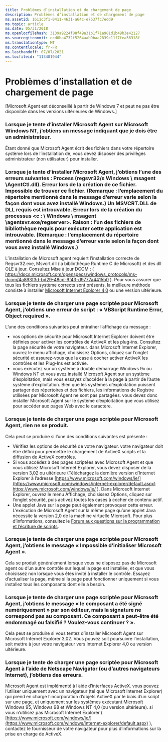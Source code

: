 ```yaml
---
title: Problèmes d’installation et de chargement de page
description: Problèmes d’installation et de chargement de page
ms.assetid: 1611c3f1-0411-4631-a64c-e7637fc7edd9
ms.topic: article
ms.date: 05/31/2018
ms.openlocfilehash: 3139a9224f88f49a31b1f71a981d1b49b3e42127
ms.sourcegitcommit: ecd0ba4732f5264aab9baa2839c11f7fea36318f
ms.translationtype: MT
ms.contentlocale: fr-FR
ms.lasthandoff: 07/07/2021
ms.locfileid: "113481944"
---
```

# <a name="installation-and-page-loading-problems"></a>Problèmes d’installation et de chargement de page

\[Microsoft Agent est déconseillé à partir de Windows 7 et peut ne pas être disponible dans les versions ultérieures de Windows.\]

### <a name="when-i-attempt-to-install-microsoft-agent-on-microsoft-windows-nt-i-get-a-message-indicating-that-i-need-to-be-an-administrator"></a>Lorsque je tente d’installer Microsoft Agent sur Microsoft Windows NT, j’obtiens un message indiquant que je dois être un administrateur.

Étant donné que Microsoft Agent écrit des fichiers dans votre répertoire système lors de l’installation de, vous devez disposer des privilèges administrateur (non utilisateur) pour installer.

### <a name="when-i-attempt-to-install-microsoft-agent-i-get-one-of-the-following-errors-process-regsvr32-s-windowsmsagentagentctldll-error-while-creating-this-file-cannot-find-this-file-note-the-directory-location-cited-in-the-error-message-varies-depending-on-how-you-installed-windows-a-required-dll-msvcrtdll-was-not-found-error-creating-process-cwindowsmsagentagentsvrexe-regserver-reason-one-of-the-library-files-needed-to-run-this-application-cannot-be-found-note-the-directory-location-cited-in-the-error-message-varies-depending-on-how-you-installed-windows"></a>Lorsque je tente d’installer Microsoft Agent, j’obtiens l’une des erreurs suivantes : Process (regsvr32/s Windows \\ msagent \\AgentCtl.dll). Erreur lors de la création de ce fichier. Impossible de trouver ce fichier. (Remarque : l’emplacement du répertoire mentionné dans le message d’erreur varie selon la façon dont vous avez installé Windows.) Un MSVCRT.DLL de DLL requis est introuvable. Erreur lors de la création du processus <c : \\ Windows \\ msagent \\agentsvr.exe/regserver>. Raison : l’un des fichiers de bibliothèque requis pour exécuter cette application est introuvable. (Remarque : l’emplacement du répertoire mentionné dans le message d’erreur varie selon la façon dont vous avez installé Windows.)

L’installation de Microsoft agent requiert l’installation correcte de Regsvr32.exe, Msvcrt.dll (la bibliothèque Runtime C de Microsoft) et des dll OLE à jour. Consultez Mise à jour DCOM : ( <https://docs.microsoft.com/openspecs/windows_protocols/ms-dcom/4a893f3d-bd29-48cd-9f43-d9777a4415b0> ). Pour vous assurer que tous les fichiers système corrects sont présents, la meilleure méthode consiste à installer [Microsoft Internet Explorer 4,0](https://www.microsoft.com/ie/download) ou une version ultérieure.

### <a name="when-i-attempt-to-load-a-page-scripted-for-microsoft-agent-i-get-a-scripting-error-vbscript-runtime-error-object-required"></a>Lorsque je tente de charger une page scriptée pour Microsoft Agent, j’obtiens une erreur de script : « VBScript Runtime Error, Object required ».

L’une des conditions suivantes peut entraîner l’affichage du message :

-   vos options de sécurité pour Microsoft Internet Explorer doivent être définies pour activer les contrôles de ActiveX et les plug-ins. Consultez la page sécurité de votre navigateur. dans Microsoft Internet Explorer, ouvrez le menu affichage, choisissez Options, cliquez sur l’onglet sécurité et assurez-vous que la case à cocher activer ActiveX les contrôles et les Plug-Ins est activée.
-   vous exécutez sur un système à double démarrage Windows 9x ou Windows NT et vous avez installé Microsoft Agent sur un système d’exploitation, mais vous essayez d’accéder à la page à partir de l’autre système d’exploitation. Bien que les systèmes d’exploitation puissent partager des répertoires et des fichiers, les informations de Registre utilisées par Microsoft Agent ne sont pas partagées. vous devez donc installer Microsoft Agent sur le système d’exploitation que vous utilisez pour accéder aux pages Web avec le caractère.

### <a name="when-i-attempt-to-load-a-page-scripted-for-microsoft-agent-nothing-happens"></a>Lorsque je tente de charger une page scriptée pour Microsoft Agent, rien ne se produit.

Cela peut se produire si l’une des conditions suivantes est présente :

-   Vérifiez les options de sécurité de votre navigateur. votre navigateur doit être défini pour permettre le chargement de ActiveX scripts et la diffusion de ActiveX contrôles.
-   Si vous accédez à des pages scriptées avec Microsoft Agent et que vous utilisez Microsoft Internet Explorer, vous devez disposer de la version 3,02 ou ultérieure (Téléchargez la dernière version d’Internet Explorer à l’adresse [https://www.microsoft.com/windows/ie/](https://www.microsoft.com/windows/internet-explorer/default.aspx) <https://www.microsoft.com/windows/ie/> ). Dans Microsoft Internet Explorer, ouvrez le menu Affichage, choisissez Options, cliquez sur l’onglet sécurité, puis activez toutes les cases à cocher de contenu actif.
-   Une applet Java sur la page peut également provoquer cette erreur. L’exécution de Microsoft Agent sur la même page qu’une applet Java nécessite la version 2,0 de la machine virtuelle Microsoft. Pour plus d’informations, consultez le [Forum aux questions sur la programmation et l’écriture de scripts](programming-scripting-faq.yml).

### <a name="when-i-attempt-to-load-a-page-scripted-for-microsoft-agent-i-get-the-message-unable-to-initialize-microsoft-agent"></a>Lorsque je tente de charger une page scriptée pour Microsoft Agent, j’obtiens le message « Impossible d’initialiser Microsoft Agent ».

Cela se produit généralement lorsque vous ne disposez pas de Microsoft agent ou d’un autre contrôle sur lequel la page est installée, et que vous choisissez non lorsque vous êtes invité à installer le contrôle. Essayez d’actualiser la page, même si la page peut fonctionner uniquement si vous installez tous les composants dont elle a besoin.

### <a name="when-i-attempt-to-load-a-page-scripted-for-microsoft-agent-i-get-the-message-the-component-has-been-digitally-signed-by-its-publisher-but-the-signature-does-not-match-the-component-it-is-possible-that-this-component-has-been-damaged-or-tampered-with-do-you-want-to-continue"></a>Lorsque je tente de charger une page scriptée pour Microsoft Agent, j’obtiens le message « le composant a été signé numériquement » par son éditeur, mais la signature ne correspond pas au composant. Ce composant a peut-être été endommagé ou falsifié ? Voulez-vous continuer ? ».

Cela peut se produire si vous tentez d’installer Microsoft Agent sur Microsoft Internet Explorer 3,02. Vous pouvez soit poursuivre l’installation, soit mettre à jour votre navigateur vers Internet Explorer 4,0 ou version ultérieure.

### <a name="when-i-attempt-to-load-a-page-scripted-for-microsoft-agent-using-netscape-navigator-or-other-internet-browsers-i-get-errors"></a>Lorsque je tente de charger une page scriptée pour Microsoft Agent à l’aide de Netscape Navigator (ou d’autres navigateurs Internet), j’obtiens des erreurs.

Microsoft Agent est implémenté à l’aide d’interfaces ActiveX. vous pouvez l’utiliser uniquement avec un navigateur (tel que Microsoft Internet Explorer) qui prend en charge l’incorporation d’objets ActiveX par le biais d’un script sur une page, et uniquement sur les systèmes exécutant Microsoft Windows 95, Windows 98 et Windows NT 4,0 (ou version ultérieure). si vous n’utilisez pas Microsoft Internet Explorer ( [https://www.microsoft.com/windows/ie/](https://www.microsoft.com/windows/internet-explorer/default.aspx) ), contactez le fournisseur de votre navigateur pour plus d’informations sur la prise en charge de ActiveX.

 

 




